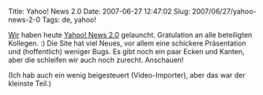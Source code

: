Title: Yahoo! News 2.0
Date: 2007-06-27 12:47:02
Slug: 2007/06/27/yahoo-news-2-0
Tags: de, yahoo!


[Wir][1] haben heute [Yahoo! News 2.0][2] gelauncht. Gratulation an alle
beteiligten Kollegen. :) Die Site hat viel Neues, vor allem eine schickere
Präsentation und (hoffentlich) weniger Bugs. Es gibt noch ein paar Ecken und
Kanten, aber die schleifen wir auch noch zurecht. Anschauen!

(Ich hab auch ein wenig beigesteuert (Video-Importer), aber das war der
kleinste Teil.)

   [1]: http://de.yahoo.com/
   [2]: http://de.news.yahoo.com/
